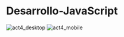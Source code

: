 # Desarrollo-JavaScript
![act4_desktop](https://user-images.githubusercontent.com/43243069/170308655-d19293a6-f245-4b06-a1f1-1ef115d741c2.png)
![act4_mobile](https://user-images.githubusercontent.com/43243069/170308658-55db0dbe-a6fb-4f9e-abb8-22cfaa1e6e22.png)
